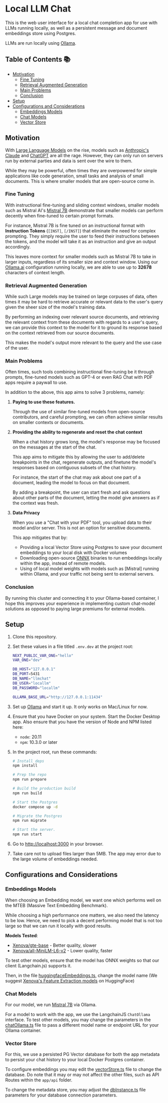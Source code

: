 # Local LLM Chat

This is the web user interface for a local chat completion app for use with
LLMs running locally, as well as a persistent message and document embeddings
store using Postgres.

LLMs are run locally using [Ollama](https://ollama.ai).

## Table of Contents 📚

- [Motivation](#motivation)
  - [Fine Tuning](#fine-tuning)
  - [Retrieval Augmented Generation](#retrieval-augmented-generation)
  - [Main Problems](#main-problems)
  - [Conclusion](#conclusion)
- [Setup](#setup)
- [Configurations and Considerations](#configurations-and-considerations)
  - [Embeddings Models](#embeddings-models)
  - [Chat Models](#chat-models)
  - [Vector Store](#vector-store)

## Motivation

With [Large Language Models](https://en.wikipedia.org/wiki/Large_language_model) on the rise, models such as
[Anthropic's Claude](https://claude.ai/) and [ChatGPT](https://chat.openai.com/) are all the rage. However,
they can only run on servers run by external parties and
data is sent over the wire to them.

While they may be powerful, often times they are overpowered
for simple applications like code generation, small tasks
and analysis of small documents. This is where smaller
models that are open-source come in.

### Fine Tuning

With instructional fine-tuning and sliding context windows,
smaller models such as Mistral AI's [Mistral 7B](https://huggingface.co/mistralai/Mistral-7B-Instruct-v0.2) demonstrate
that smaller models can perform decently when fine-tuned to
certain prompt formats.

For instance, Mistral 7B is fine tuned on an instructional
format with **Instruction Tokens** (`[INST]`, `[/INST]`)
that eliminate the need for complex prompting. They simply
require the user to feed their instructions between the
tokens, and the model will take it as an instruction and
give an output accordingly.

This leaves more context for smaller models such as Mistral
7B to take in larger inputs, regardless of its smaller
size and context window. Using our [Ollama.ai](https://ollama.ai/library/mistral) configuration
running locally, we are able to use up to **32678** characters
of context length.

### Retrieval Augmented Generation

While such Large models may be trained on large corpuses of
data, often times it may be hard to retrieve accurate or
relevant data to the user's query given the sheer size of
the model's training data.

By performing an indexing over relevant source documents,
and retrieving the relevant context from these documents
with regards to a user's query, we can provide this context
to the model for it to ground its response based on the
context retrieved from our source documents.

This makes the model's output more relevant to the query and
the use case of the user.

### Main Problems

Often times, such tools combining instructional fine-tuning
be it through prompts, fine-tuned models such as GPT-4 or
even RAG Chat with PDF apps require a paywall to use.

In addition to the above, this app aims to solve 3 problems, namely:

1. **Paying to use these features.**

   Through the use of similar
   fine-tuned models from open-source contributors, and careful
   prompting, we can often achieve similar results on smaller
   contexts or documents.

2. **Providing the ability to regenerate and reset the chat context**

   When a chat history grows long, the model's response
   may be focused on the messages at the start of the chat.

   This app aims to mitigate this by allowing the user to add/delete
   breakpoints in the chat, regenerate outputs, and finetune the
   model's responses based on contiguous subsets of the chat history.

   For instance, the start of the chat may ask about one part of
   a document, leading the model to focus on that document.

   By adding a breakpoint, the user can start fresh and ask questions
   about other parts of the document, letting the model give answers
   as if the context was fresh.

3. **Data Privacy**

   When you use a "Chat with your PDF" tool, you upload data
   to their model and/or server. This is not an option for
   sensitive documents.

   This app mitigates that by:

   - Providing a local Vector Store using Postgres to save
     your document embeddings to your local disk with Docker
     volumes
   - Downloading open-source [ONNX](https://github.com/xenova/transformers.js) binaries to run embeddings
     locally within the app, instead of remote models.
   - Using of local model weights with models such as [Mistral]
     running within Ollama, and your traffic not being
     sent to external servers.

### Conclusion

By running this cluster and connecting it to your Ollama-based container,
I hope this improves your experience in implementing
custom chat-model solutions as opposed to paying
large premiums for external models.

## Setup

1. Clone this repository.

2. Set these values in a file titled `.env.dev` at
   the project root:

   ```sh
   NEXT_PUBLIC_VAR_ONE="hello"
   VAR_ONE="dev"

   DB_HOST="127.0.0.1"
   DB_PORT=5431
   DB_NAME="llmchat"
   DB_USER="locallm"
   DB_PASSWORD="locallm"

   OLLAMA_BASE_URL="http://127.0.0.1:11434"
   ```

3. Set up [Ollama](https://ollama.ai/download)
   and start it up. It only works on Mac/Linux for now.

4. Ensure that you have Docker on your system. Start the
   Docker Desktop app. Also ensure that you have the
   version of Node and NPM listed here:

   - `node`: 20.11
   - `npm`: 10.3.0 or later

5. In the project root, run these commands:

   ```sh
   # Install deps
   npm install

   # Prep the repo
   npm run prepare

   # Build the production build
   npm run build

   # Start the Postgres
   docker compose up -d

   # Migrate the Postgres
   npm run migrate

   # Start the server.
   npm run start
   ```

6. Go to [http://localhost:3000](http://localhost:3000) in your browser.

7. Take care not to upload files larger than 5MB. The
   app may error due to the large volume of embeddings needed.

## Configurations and Considerations

### Embeddings Models

When choosing an Embedding model, we want one which
performs well on the MTEB (Massive Text Embedding
Benchmark).

While choosing a high performance one matters, we also
need the latency to be low. Hence, we need to pick
a decent performing model that is not too large so that
we can run it locally with good results.

**Models Tested**:

- [Xenova/gte-base](https://huggingface.co/Xenova/gte-base) - Better quality, slower
- [Xenova/all-MiniLM-L6-v2](https://huggingface.co/Xenova/all-MiniLM-L6-v2) - Lower quality, faster

To test other models, ensure that the model has ONNX
weights so that our client (Langchain.js) supports it.

Then, in the file [huggingfaceEmbeddings.ts](./src/lib/models/embeddings/huggingfaceEmbeddings.ts), change
the model name (We suggest [Xenova's Feature Extraction models](https://huggingface.co/models?pipeline_tag=feature-extraction&sort=trending&search=Xenova) on HuggingFace)

### Chat Models

For our model, we run [Mistral 7B](https://ollama.ai/library/mistral) via Ollama.

For a model to work with the app, we use the LangchainJS
`ChatOllama` interface. To test other models, you
may change the parameters in the [chatOllama.ts](/src/lib/models/chat/chatOllama.ts) file to pass a different model
name or endpoint URL for your Ollama container.

### Vector Store

For this, we use a persisted PG Vector database
for both the app metadata to persist your chat history
to your local Docker Postgres container.

To configure embeddings you may edit the
[vectorStore.ts](/src/lib/models/vectorStore.ts) file to
change the database. Do note that it may or may not
affect the other files, such as API Routes within the `app/api` folder.

To change the metadata store, you may adjust the
[dbInstance.ts](/src/lib/db/dbInstance.ts) file
parameters for your database connection parameters.

